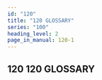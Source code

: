 ```yaml
---
id: "120"
title: "120 GLOSSARY"
series: "100"
heading_level: 2
page_in_manual: 120-1
---
```


## 120 120 GLOSSARY